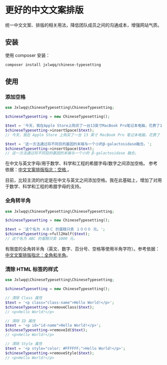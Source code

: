 # 更好的中文文案排版
 
统一中文文案、排版的相关用法，降低团队成员之间的沟通成本，增强网站气质。

## 安装
使用 composer 安装：
```bash
composer install jxlwqq/chinese-typesetting
```

## 使用

### 添加空格

```php
use Jxlwqq\ChineseTypesetting\ChineseTypesetting;

$chineseTypesetting = new ChineseTypesetting();

$text = '今天，我在Apple Store上购买了一台13英寸MacBook Pro笔记本电脑，花费了14188元。';
$chineseTypesetting->insertSpace($text);
// 今天，我在 Apple Store 上购买了一台 13 英寸 MacBook Pro 笔记本电脑，花费了 14188 元。。

$text = '这一方法通过将不同目的基因的末端与一个小的β-galactosidase融合。';
$chineseTypesetting->insertSpace($text);
// 这一方法通过将不同目的基因的末端与一个小的 β-galactosidase 融合。
```

在中文与英文字母/用于数学、科学和工程的希腊字母/数字之间添加空格。 参考依据：[中文文案排版指北：空格
](https://github.com/mzlogin/chinese-copywriting-guidelines#空格)。

目前，比较主流的约定是在中文与英文之间添加空格。我在此基础上，增加了对用于数学、科学和工程的希腊字母的支持。

### 全角转半角
```php
use Jxlwqq\ChineseTypesetting\ChineseTypesetting;

$chineseTypesetting = new ChineseTypesetting();

$text = '这个名为 ＡＢＣ 的蛋糕只卖 １０００ 元。';
$chineseTypesetting->full2Half($text);
// 这个名为 ABC 的蛋糕只卖 1000 元。
```
有限度的全角转半角（英文、数字、百分号、空格等使用半角字符）。参考依据：[中文文案排版指北：全角和半角](https://github.com/mzlogin/chinese-copywriting-guidelines#全角和半角)。

### 清除 HTML 标签的样式
```php
use Jxlwqq\ChineseTypesetting\ChineseTypesetting;

$chineseTypesetting = new ChineseTypesetting();

// 清除 Class 属性
$text = '<p class="class-name">Hello World!</p>';
$chineseTypesetting->removeClass($text);
// <p>Hello World!</p>

// 清除 ID 属性
$text = '<p id="id-name">Hello World!</p>';
$chineseTypesetting->removeId($text);
// <p>Hello World!</p>

// 清除 Style 属性
$text = '<p style="color: #FFFFFF;">Hello World!</p>';
$chineseTypesetting->removeStyle($text);
// <p>Hello World!</p>
```
